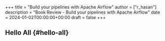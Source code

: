 +++
title = "Build your pipelines with Apache Airflow"
author = ["r_hasan"]
description = "Book Review - Build your pipelines with Apache Airflow"
date = 2024-01-02T00:00:00+00:00
draft = false
+++

## Hello All {#hello-all}
